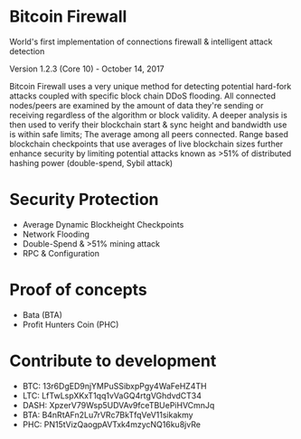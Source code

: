 # Bitcoin Firewall
World's first implementation of connections firewall & intelligent attack detection

Version 1.2.3 (Core 10) - October 14, 2017

Bitcoin Firewall uses a very unique method for detecting potential hard-fork attacks coupled with specific block chain DDoS flooding. All connected nodes/peers are examined by the amount of data they're sending or receiving regardless of the algorithm or block validity. A deeper analysis is then used to verify their blockchain start & sync height and bandwidth use is within safe limits; The average among all peers connected. Range based blockchain checkpoints that use averages of live blockchain sizes further enhance security by limiting potential attacks known as >51% of distributed hashing power (double-spend, Sybil attack)

# Security Protection
- Average Dynamic Blockheight Checkpoints
- Network Flooding
- Double-Spend & >51% mining attack
- RPC & Configuration

# Proof of concepts
- Bata (BTA)
- Profit Hunters Coin (PHC)

# Contribute to development
- BTC: 13r6DgED9njYMPuSSibxpPgy4WaFeHZ4TH
- LTC: LfTwLspXKxT1qq1vVaGQ4rtgVGhdvdCT34
- DASH: XpzerV79Wsp5UDVAv9fceTBUePiHVCmnJq
- BTA: B4nRtAFn2Lu7rVRc7BkTfqVeV11sikakmy
- PHC: PN15tVizQaogpAVTxk4mzycNQ16ku8jvRe
